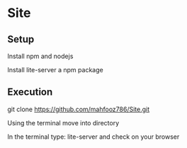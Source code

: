 # Site

## Setup
Install npm and nodejs 

Install lite-server a npm package


## Execution

git clone https://github.com/mahfooz786/Site.git

Using the terminal move into directory 

In the terminal type: lite-server and check on your browser
